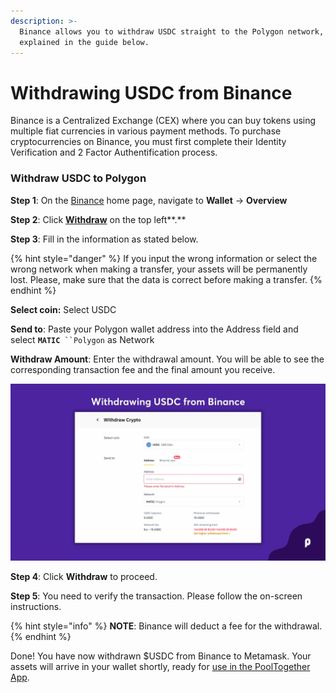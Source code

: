 ```yaml
---
description: >-
  Binance allows you to withdraw USDC straight to the Polygon network, as
  explained in the guide below.
---
```


# Withdrawing USDC from Binance

Binance is a Centralized Exchange (CEX) where you can buy tokens using multiple fiat currencies in various payment methods. To purchase cryptocurrencies on Binance, you must first complete their Identity Verification and 2 Factor Authentification process.&#x20;

### Withdraw USDC to Polygon

**Step 1**: On the [Binance](https://www.binance.com/) home page, navigate to **Wallet** -> **Overview**&#x20;

**Step 2**: Click [**Withdraw**](https://www.binance.com/en/my/wallet/account/main/withdrawal/crypto/USDC) on the top left**.**&#x20;

**Step 3**: Fill in the information as stated below.

{% hint style="danger" %}
If you input the wrong information or select the wrong network when making a transfer, your assets will be permanently lost. Please, make sure that the data is correct before making a transfer.
{% endhint %}

**Select coin:** Select USDC

**Send to**: Paste your Polygon wallet address into the Address field and select **`MATIC`**` ``Polygon` as Network

**Withdraw Amount**: Enter the withdrawal amount. You will be able to see the corresponding transaction fee and the final amount you receive.&#x20;

![](../../.gitbook/assets/Binance.png)

**Step 4**: Click **Withdraw** to proceed.

**Step 5**: You need to verify the transaction. Please follow the on-screen instructions.

{% hint style="info" %}
**NOTE**: Binance will deduct a fee for the withdrawal.
{% endhint %}

Done! You have now withdrawn $USDC from Binance to Metamask. Your assets will arrive in your wallet shortly, ready for [use in the PoolTogether App](../using-pooltogether/).
